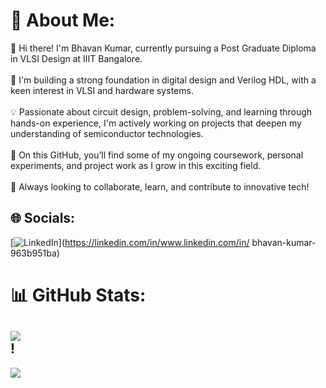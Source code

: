 # 💫 About Me:
👋 Hi there! I'm Bhavan Kumar, currently pursuing a Post Graduate Diploma in VLSI Design at IIIT Bangalore.<br><br>🔧 I'm building a strong foundation in digital design and Verilog HDL, with a keen interest in VLSI and hardware systems.<br><br>💡 Passionate about circuit design, problem-solving, and learning through hands-on experience, I'm actively working on projects that deepen my understanding of semiconductor technologies.<br><br>📁 On this GitHub, you’ll find some of my ongoing coursework, personal experiments, and project work as I grow in this exciting field.<br><br>🚀 Always looking to collaborate, learn, and contribute to innovative tech!


## 🌐 Socials:
[![LinkedIn](https://img.shields.io/badge/LinkedIn-%230077B5.svg?logo=linkedin&logoColor=white)](https://linkedin.com/in/www.linkedin.com/in/ bhavan-kumar-963b951ba) 
# 📊 GitHub Stats:

![](https://nirzak-streak-stats.vercel.app/?user=Bhavan701&theme=dark&hide_border=false)<br/>
!
---
[![](https://visitcount.itsvg.in/api?id=Bhavan701&icon=0&color=0)](https://visitcount.itsvg.in)

<!-- Proudly created with GPRM ( https://gprm.itsvg.in ) -->
